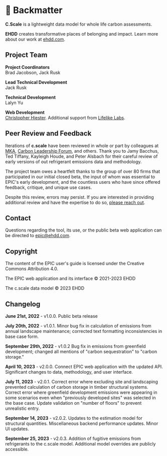 # 📃 Backmatter

**C.Scale** is a lightweight data model for whole life carbon assessments.

**EHDD** creates transformative places of belonging and impact. Learn more about our work at [ehdd.com](http://ehdd.com).

## Project Team

**Project Coordinators**\
Brad Jacobson, Jack Rusk

**Lead Technical Development**\
Jack Rusk

**Technical Development**\
Lalyn Yu

**Web Development**\
[Christopher Hiester](https://www.hiester.com/). Additional support from [Lifelike Labs](https://www.lifelikelabs.com/).

## **Peer Review and Feedback**

Iterations of **c.scale** have been reviewed in whole or part by colleagues at [MKA](https://www.mka.com/), [Carbon Leadership Forum](https://carbonleadershipforum.org/), and others. Thank you to Jamy Bacchus, Ted Tiffany, Kayleigh Houde, and Peter Alsbach for their careful review of early versions of out refrigerant emissions data and methodology.

The project team owes a heartfelt thanks to the group of over 80 firms that participated in our initial closed beta, the input of whom was essential to EPIC's early development, and the countless users who have since offered feedback, critique, and unique use cases.

Despite this review, errors may persist. If you are interested in providing additional review and have the expertise to do so, [please reach out](mailto:epic@ehdd.com?subject=Review).

## Contact

Questions regarding the tool, its use, or the public beta web application can be directed to [epic@ehdd.com](<mailto:epic@ehdd.com >).

## Copyright

The content of the EPIC user's guide is licensed under the Creative Commons Attribution 4.0.

The EPIC web application and its interface © 2021-2023 EHDD

The c.scale data model © 2023 EHDD

## Changelog

**June 21st, 2022** - v1.0.0. Public beta release

**July 20th, 2022** - v1.0.1. Minor bug fix in calculation of emissions from annual landscape maintenance; corrected text formatting inconsistencies in base case form.

**September 29th, 2022** - v1.0.2 Bug fix in emissions from greenfield development; changed all mentions of "carbon sequestration" to "carbon storage."

**April 10, 2023** - v2.0.0. Connect EPIC web application with the updated API. Significant changes to data, methodology, and user interface.

**July 11, 2023** - v2.0.1. Correct error where excluding site and landscaping prevented calculation of carbon storage in timber structural systems. Correct error where greenfield development emissions were appearing in some scenarios even when "previously developed sites" was selected in the base case. Update validation on "number of floors" to prevent unrealistic entry.

**September 14, 2023** - v2.0.2. Updates to the estimation model for structural quantities. Miscellaneous backend performance updates. Minor UI updates.

**September 25, 2023** - v2.0.3. Addition of fugitive emissions from refrigerants to the c.scale model. Additional model overrides are publicly accessible.
